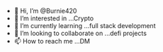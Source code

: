 - 👋 Hi, I’m @Burnie420
- 👀 I’m interested in ...Crypto
- 🌱 I’m currently learning ...full stack development
- 💞️ I’m looking to collaborate on ...defi projects
- 📫 How to reach me ...DM

<!---
Burnie420/Burnie420 is a ✨ special ✨ repository because its `README.md` (this file) appears on your GitHub profile.
You can click the Preview link to take a look at your changes.
--->
